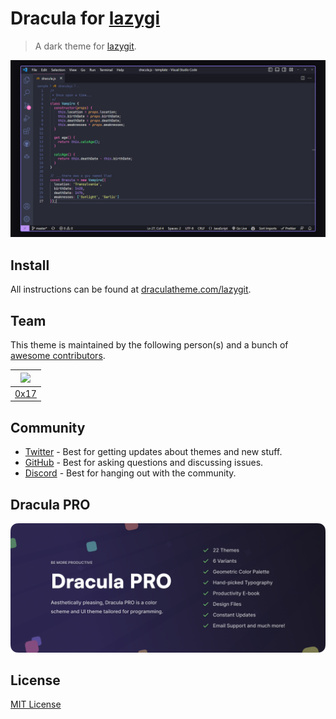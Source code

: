 # Dracula for [lazygi](https://github.com/jesseduffield/lazygit)

> A dark theme for [lazygit](https://github.com/jesseduffield/lazygit).

![Screenshot](./screenshot.png)

## Install

All instructions can be found at [draculatheme.com/lazygit](https://draculatheme.com/lazygit).

## Team

This theme is maintained by the following person(s) and a bunch of [awesome contributors](https://github.com/dracula/foobar/graphs/contributors).

| <img src="https://www.nerdbude.com/images/admin.png" width="100"> | 
| --------------------------------------------------------------------------------------------- |
| [0x17](https://github.com/nerdbude)                                              |

## Community

- [Twitter](https://twitter.com/draculatheme) - Best for getting updates about themes and new stuff.
- [GitHub](https://github.com/dracula/dracula-theme/discussions) - Best for asking questions and discussing issues.
- [Discord](https://draculatheme.com/discord-invite) - Best for hanging out with the community.

## Dracula PRO

[![Dracula PRO](./.github/dracula-pro.png)](https://draculatheme.com/pro)

## License

[MIT License](./LICENSE)
